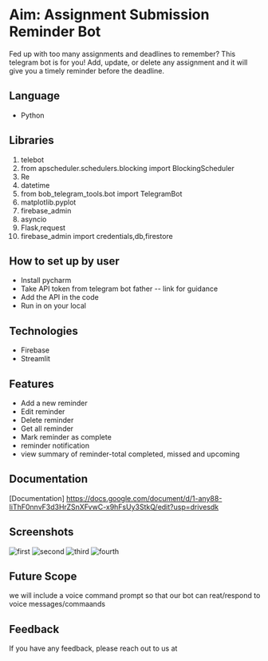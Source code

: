 # Aim: Assignment Submission Reminder Bot
Fed up with too many assignments and deadlines to remember? This telegram bot is for you! Add, update, or delete any assignment and it will give you a timely reminder before the deadline.

## Language 
- Python

## Libraries
1.	telebot
2.	from apscheduler.schedulers.blocking import BlockingScheduler
3.	Re
4.  datetime 
5.  from bob_telegram_tools.bot import TelegramBot
6.  matplotlib.pyplot
7.  firebase_admin
8.  asyncio
9.  Flask,request
10. firebase_admin import credentials,db,firestore

## How to set up by user
- Install pycharm
- Take API token from telegram bot father 
        -- link for guidance   
- Add the API in the code 
- Run in on your local


## Technologies 
- Firebase
- Streamlit

## Features

- Add a new reminder
- Edit reminder
- Delete reminder
- Get all reminder
- Mark reminder as complete
- reminder notification
- view summary of reminder-total completed, missed and upcoming


## Documentation


[Documentation]
https://docs.google.com/document/d/1-any88-IiThF0nnvF3d3HrZSnXFvwC-x9hFsUy3StkQ/edit?usp=drivesdk

## Screenshots
![first](https://user-images.githubusercontent.com/101000458/218453265-4217e4eb-8a4c-4eb9-9056-c6d016bc2ffb.png)
![second](https://user-images.githubusercontent.com/101000458/218453295-29ab6c56-d264-4374-b228-ae01b8453847.png)
![third](https://user-images.githubusercontent.com/101000458/218453325-7ee7d1a2-126e-47fe-9b1e-68cf87ec8876.png)
![fourth](https://user-images.githubusercontent.com/101000458/218453335-588f7c12-5948-45a1-8818-78a53b2ed4f2.png)


## Future Scope

we will include a voice command prompt so that our bot can reat/respond to voice messages/commaands





## Feedback

If you have any feedback, please reach out to us at
